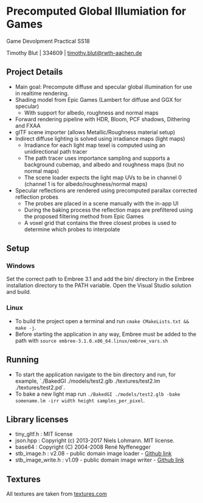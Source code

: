 Precomputed Global Illumiation for Games
==============

Game Devolpment Practical SS18

Timothy Blut | 334609 | <timothy.blut@rwth-aachen.de>

## Project Details

* Main goal: Precompute diffuse and specular global illumination for use in realtime rendering.
* Shading model from Epic Games (Lambert for diffuse and GGX for specular)
	* With support for albedo, roughness and normal maps
* Forward rendering pipeline with HDR, Bloom, PCF shadows, Dithering and FXAA
* glTF scene importer (allows Metallic/Roughness material setup)
* Indirect diffuse lighting is solved using irradiance maps (light maps)
	* Irradiance for each light map texel is computed using an unidirectional path tracer
	* The path tracer uses importance sampling and supports a background cubemap, and albedo and roughness maps (but no normal maps)
	* The scene loader expects the light map UVs to be in channel 0 (channel 1 is for albedo/roughness/normal maps)
* Specular reflections are rendered using precomputed parallax corrected reflection probes
	* The probes are placed in a scene manually with the in-app UI
	* During the baking process the reflection maps are prefiltered using the proposed filtering method from Epic Games
	* A voxel grid that contains the three closest probes is used to determine which probes to interpolate

## Setup

### Windows

Set the correct path to Embree 3.1 and add the bin/ directory in the Embree installation directory to the PATH variable.
Open the Visual Studio solution and build.

### Linux

* To build the project open a terminal and run `cmake CMakeLists.txt && make -j`.
* Before starting the application in any way, Embree must be added to the path with `source embree-3.1.0.x86_64.linux/embree_vars.sh`

## Running

* To start the application navigate to the bin directory and run, for example, `./BakedGI ./models/test2.glb ./textures/test2.lm ./textures/test2.pd´.
* To bake a new light map run `./BakedGI ./models/test2.glb -bake somename.lm -irr width height samples_per_pixel`.

## Library licenses

* tiny_gltf.h : MIT license
* json.hpp : Copyright (c) 2013-2017 Niels Lohmann. MIT license.
* base64 : Copyright (C) 2004-2008 René Nyffenegger
* stb_image.h : v2.08 - public domain image loader - [Github link](https://github.com/nothings/stb/blob/master/stb_image.h)
* stb_image_write.h : v1.09 - public domain image writer - [Github link](https://github.com/nothings/stb/blob/master/stb_image_write.h)

## Textures

All textures are taken from [textures.com](https://www.textures.com/)
